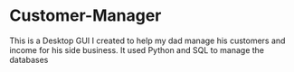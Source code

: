 # Customer-Manager
This is a Desktop GUI I created to help my dad manage his customers and income for his side business. It used Python and SQL to manage the databases
